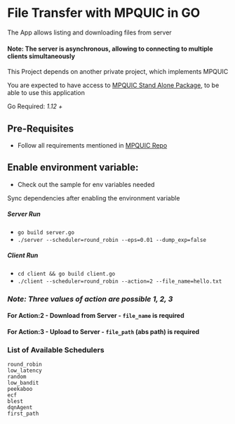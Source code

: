 # File Transfer with MPQUIC in GO

The App allows listing and downloading files from server

#### **Note: The server is asynchronous, allowing to connecting to multiple clients simultaneously**

This Project depends on another private project, which implements MPQUIC

You are expected to have access to [MPQUIC Stand Alone Package](https://github.com/SHARANTANGEDA/mp-quic), to be able to use this application 

Go Required: _1.12 +_

## Pre-Requisites
- Follow all requirements mentioned in [MPQUIC Repo](https://github.com/SHARANTANGEDA/mp-quic)

## Enable environment variable: 
- Check out the sample for env variables needed

Sync dependencies after enabling the environment variable

##### Server Run
- `go build server.go`
- `./server --scheduler=round_robin --eps=0.01 --dump_exp=false `

##### Client Run
- `cd client && go build client.go`
- `./client --scheduler=round_robin --action=2 --file_name=hello.txt`
### *Note: Three values of action are possible 1, 2, 3*
#### For Action:2 - Download from Server - `file_name` is required
#### For Action:3 - Upload to Server - `file_path` (abs path) is required

### List of Available Schedulers

	round_robin
	low_latency
	random
	low_bandit
	peekaboo
	ecf
	blest
	dqnAgent
	first_path

